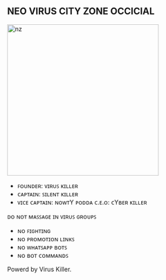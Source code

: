 ## NEO VIRUS CITY ZONE OCCICIAL

<img src="https://telegra.ph/file/74479fa1ead1e2bfdac68.jpg" alt="nz" width="350"/>
</p>


- ꜰᴏᴜɴᴅᴇʀ: ᴠɪʀᴜꜱ ᴋɪʟʟᴇʀ
- ᴄᴀᴩᴛᴀɪɴ: ꜱɪʟᴇɴᴛ ᴋɪʟʟᴇʀ
- ᴠɪᴄᴇ ᴄᴀᴩᴛᴀɪɴ: ɴᴏᴡᴛY ᴩᴏᴅᴅᴀ
ᴄ.ᴇ.ᴏ: ᴄYʙᴇʀ ᴋɪʟʟᴇʀ

ᴅᴏ ɴᴏᴛ ᴍᴀꜱꜱᴀɢᴇ ɪɴ ᴠɪʀᴜꜱ ɢʀᴏᴜᴩꜱ

- ɴᴏ ꜰɪɢʜᴛɪɴɢ
- ɴᴏ ᴩʀᴏᴍᴏᴛɪᴏɴ ʟɪɴᴋꜱ
- ɴᴏ ᴡʜᴀᴛꜱᴀᴩᴩ ʙᴏᴛꜱ
- ɴᴏ ʙᴏᴛ ᴄᴏᴍᴍᴀɴᴅꜱ

Powerd by Virus Killer.
